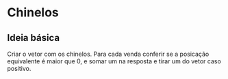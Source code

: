 # Chinelos

## Ideia básica

Criar o vetor com os chinelos. Para cada venda conferir se a posicação equivalente é maior que 0, e somar um na resposta e tirar um do vetor caso positivo.